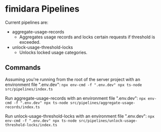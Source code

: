 # fimidara Pipelines

Current pipelines are:

- aggregate-usage-records
  - Aggregates usage records and locks certain requests if threshold is exceeded.
- unlock-usage-threshold-locks
  - Unlocks locked usage categories.

## Commands

Assuming you're running from the root of the server project with an environment file ".env.dev":
`npx env-cmd -f ".env.dev" npx ts-node src/pipelines/index.ts`

Run aggregate-usage-records with an environment file ".env.dev":
`npx env-cmd -f ".env.dev" npx ts-node src/pipelines/aggregate-usage-records/index.ts`

Run unlock-usage-threshold-locks with an environment file ".env.dev":
`npx env-cmd -f ".env.dev" npx ts-node src/pipelines/unlock-usage-threshold-locks/index.ts`
